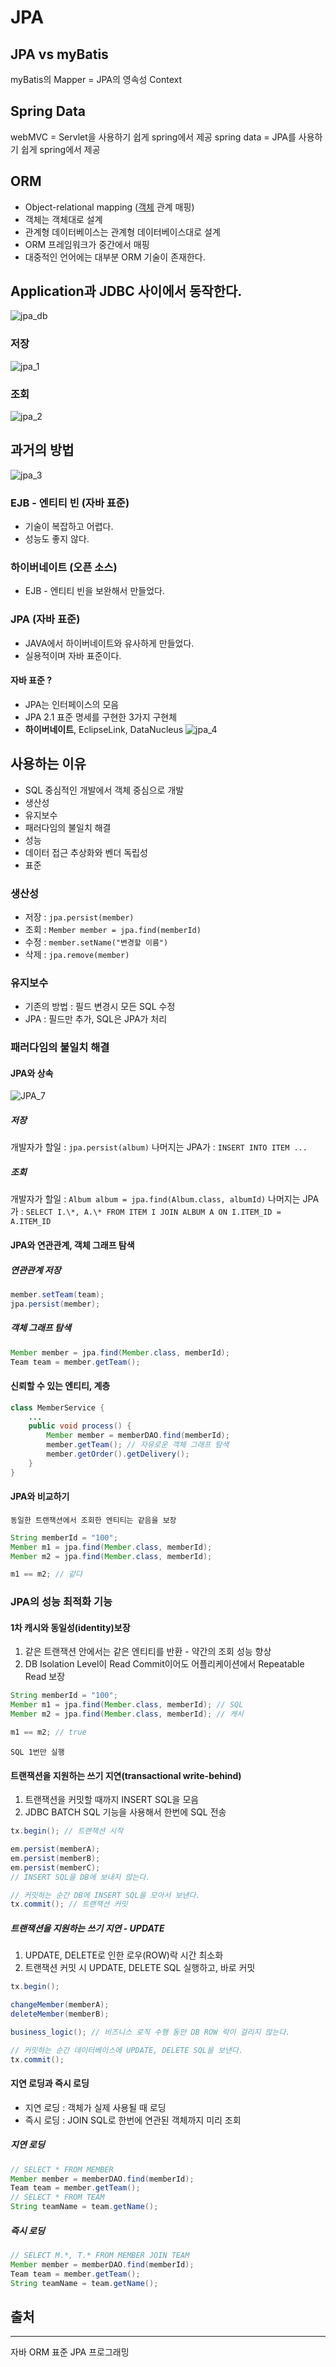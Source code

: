 # JPA

## JPA vs myBatis
myBatis의 Mapper = JPA의 영속성 Context

## Spring Data
webMVC = Servlet을 사용하기 쉽게 spring에서 제공
spring data = JPA를 사용하기 쉽게 spring에서 제공

## ORM
- Object-relational mapping ([객체](/java/%EA%B0%9D%EC%B2%B4%EC%99%80%20%EA%B0%9D%EC%B2%B4%EC%A7%80%ED%96%A5.md) 관계 매핑)
- 객체는 객체대로 설계
- 관계형 데이터베이스는 관계형 데이터베이스대로 설계
- ORM 프레임워크가 중간에서 매핑
- 대중적인 언어에는 대부분 ORM 기술이 존재한다.

## Application과 JDBC 사이에서 동작한다.
![jpa_db](/img/jpa_db.png)

### 저장
![jpa_1](/img/jpa_1.png)
### 조회
![jpa_2](/img/jpa_2.png)

## 과거의 방법
![jpa_3](/img/jpa_3.png)

### EJB - 엔티티 빈 (자바 표준)
- 기술이 복잡하고 어렵다.
- 성능도 좋지 않다.

### 하이버네이트 (오픈 소스)
- EJB - 엔티티 빈을 보완해서 만들었다.

### JPA (자바 표준)
- JAVA에서 하이버네이트와 유사하게 만들었다.
- 실용적이며 자바 표준이다.

#### 자바 표준 ?
- JPA는 인터페이스의 모음
- JPA 2.1 표준 명세를 구현한 3가지 구현체
- **하이버네이트**, EclipseLink, DataNucleus
![jpa_4](/img/jpa_4.png)

## 사용하는 이유
- SQL 중심적인 개발에서 객체 중심으로 개발
- 생산성
- 유지보수
- 패러다임의 불일치 해결
- 성능
- 데이터 접근 추상화와 벤더 독립성
- 표준

### 생산성
- 저장 : `jpa.persist(member)`
- 조회 : `Member member = jpa.find(memberId)`
- 수정 : `member.setName("변경할 이름")`
- 삭제 : `jpa.remove(member)`

### 유지보수
- 기존의 방법 : 필드 변경시 모든 SQL 수정
- JPA : 필드만 추가, SQL은 JPA가 처리

### 패러다임의 불일치 해결
#### JPA와 상속
![JPA_7](/IMG/JPA_7.png)
##### 저장
개발자가 할일 : `jpa.persist(album)`
나머지는 JPA가 : `INSERT INTO ITEM ...`

##### 조회
개발자가 할일 : `Album album = jpa.find(Album.class, albumId)`
나머지는 JPA가 : `SELECT I.\*, A.\* FROM ITEM I JOIN ALBUM A ON I.ITEM_ID = A.ITEM_ID`

#### JPA와 연관관계, 객체 그래프 탐색
##### 연관관계 저장
```java
member.setTeam(team);
jpa.persist(member);
```
##### 객체 그래프 탐색
```java
Member member = jpa.find(Member.class, memberId);
Team team = member.getTeam();
```

#### 신뢰할 수 있는 엔티티, 계층
```java
class MemberService {
    ...
    public void process() {
        Member member = memberDAO.find(memberId);
        member.getTeam(); // 자유로운 객체 그래프 탐색
        member.getOrder().getDelivery();
    }
}
```

#### JPA와 비교하기
```동일한 트랜잭션에서 조회한 엔티티는 같음을 보장```
```java
String memberId = "100";
Member m1 = jpa.find(Member.class, memberId);
Member m2 = jpa.find(Member.class, memberId);

m1 == m2; // 같다
```

### JPA의 성능 최적화 기능
#### 1차 캐시와 동일성(identity)보장
1. 같은 트랜잭션 안에서는 같은 엔티티를 반환 - 약간의 조회 성능 향상
2. DB Isolation Level이 Read Commit이어도 어플리케이션에서 Repeatable Read 보장
```java
String memberId = "100";
Member m1 = jpa.find(Member.class, memberId); // SQL
Member m2 = jpa.find(Member.class, memberId); // 캐시

m1 == m2; // true
```
```SQL 1번만 실행```

#### 트랜잭션을 지원하는 쓰기 지연(transactional write-behind)
1. 트랜잭션을 커밋할 때까지 INSERT SQL을 모음
2. JDBC BATCH SQL 기능을 사용해서 한번에 SQL 전송
```java
tx.begin(); // 트랜잭션 시작

em.persist(memberA);
em.persist(memberB);
em.persist(memberC);
// INSERT SQL을 DB에 보내지 않는다.

// 커밋하는 순간 DB에 INSERT SQL을 모아서 보낸다.
tx.commit(); // 트랜잭션 커밋
```

##### 트랜잭션을 지원하는 쓰기 지연 - UPDATE
1. UPDATE, DELETE로 인한 로우(ROW)락 시간 최소화
2. 트랜잭션 커밋 시 UPDATE, DELETE SQL 실행하고, 바로 커밋
```java
tx.begin();

changeMember(memberA);
deleteMember(memberB);

business_logic(); // 비즈니스 로직 수행 동안 DB ROW 락이 걸리지 않는다.

// 커밋하는 순간 데이터베이스에 UPDATE, DELETE SQL을 보낸다.
tx.commit();

```

#### 지연 로딩과 즉시 로딩
- 지연 로딩 : 객체가 실제 사용될 때 로딩
- 즉시 로딩 : JOIN SQL로 한번에 연관된 객체까지 미리 조회
##### 지연 로딩
```java
// SELECT * FROM MEMBER
Member member = memberDAO.find(memberId);
Team team = member.getTeam();
// SELECT * FROM TEAM
String teamName = team.getName(); 
```
##### 즉시 로딩
```java
// SELECT M.*, T.* FROM MEMBER JOIN TEAM 
Member member = memberDAO.find(memberId);
Team team = member.getTeam();
String teamName = team.getName(); 
```

## 출처
---
자바 ORM 표준 JPA 프로그래밍